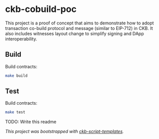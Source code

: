 # ckb-cobuild-poc

This project is a proof of concept that aims to demonstrate how to adopt
transaction co-build protocol and message (similar to EIP-712) in CKB. It also
includes witnesses layout change to simplify signing and DApp interoperability.

## Build
Build contracts:

```sh
make build
```


## Test
Build contracts:

```sh
make test
```

TODO: Write this readme

*This project was bootstrapped with [ckb-script-templates].*

[ckb-script-templates]: https://github.com/cryptape/ckb-script-templates
